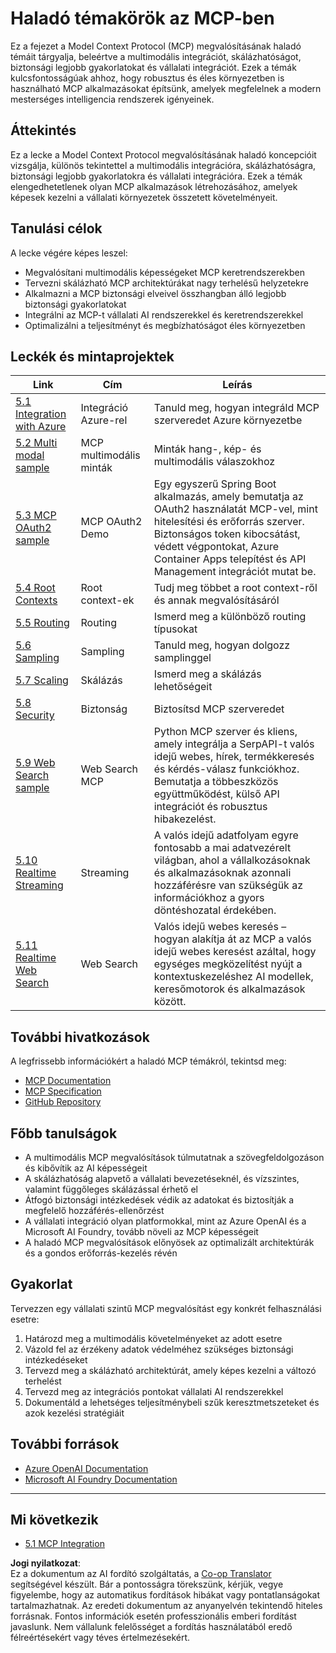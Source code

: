 <!--
CO_OP_TRANSLATOR_METADATA:
{
  "original_hash": "b1cffc51b82049ac3d5e88db0ff4a0a1",
  "translation_date": "2025-06-13T00:51:05+00:00",
  "source_file": "05-AdvancedTopics/README.md",
  "language_code": "hu"
}
-->
# Haladó témakörök az MCP-ben

Ez a fejezet a Model Context Protocol (MCP) megvalósításának haladó témáit tárgyalja, beleértve a multimodális integrációt, skálázhatóságot, biztonsági legjobb gyakorlatokat és vállalati integrációt. Ezek a témák kulcsfontosságúak ahhoz, hogy robusztus és éles környezetben is használható MCP alkalmazásokat építsünk, amelyek megfelelnek a modern mesterséges intelligencia rendszerek igényeinek.

## Áttekintés

Ez a lecke a Model Context Protocol megvalósításának haladó koncepcióit vizsgálja, különös tekintettel a multimodális integrációra, skálázhatóságra, biztonsági legjobb gyakorlatokra és vállalati integrációra. Ezek a témák elengedhetetlenek olyan MCP alkalmazások létrehozásához, amelyek képesek kezelni a vállalati környezetek összetett követelményeit.

## Tanulási célok

A lecke végére képes leszel:

- Megvalósítani multimodális képességeket MCP keretrendszerekben
- Tervezni skálázható MCP architektúrákat nagy terhelésű helyzetekre
- Alkalmazni a MCP biztonsági elveivel összhangban álló legjobb biztonsági gyakorlatokat
- Integrálni az MCP-t vállalati AI rendszerekkel és keretrendszerekkel
- Optimalizálni a teljesítményt és megbízhatóságot éles környezetben

## Leckék és mintaprojektek

| Link | Cím | Leírás |
|------|-------|-------------|
| [5.1 Integration with Azure](./mcp-integration/README.md) | Integráció Azure-rel | Tanuld meg, hogyan integráld MCP szerveredet Azure környezetbe |
| [5.2 Multi modal sample](./mcp-multi-modality/README.md) | MCP multimodális minták | Minták hang-, kép- és multimodális válaszokhoz |
| [5.3 MCP OAuth2 sample](../../../05-AdvancedTopics/mcp-oauth2-demo) | MCP OAuth2 Demo | Egy egyszerű Spring Boot alkalmazás, amely bemutatja az OAuth2 használatát MCP-vel, mint hitelesítési és erőforrás szerver. Biztonságos token kibocsátást, védett végpontokat, Azure Container Apps telepítést és API Management integrációt mutat be. |
| [5.4 Root Contexts](./mcp-root-contexts/README.md) | Root context-ek | Tudj meg többet a root context-ről és annak megvalósításáról |
| [5.5 Routing](./mcp-routing/README.md) | Routing | Ismerd meg a különböző routing típusokat |
| [5.6 Sampling](./mcp-sampling/README.md) | Sampling | Tanuld meg, hogyan dolgozz samplinggel |
| [5.7 Scaling](./mcp-scaling/README.md) | Skálázás | Ismerd meg a skálázás lehetőségeit |
| [5.8 Security](./mcp-security/README.md) | Biztonság | Biztosítsd MCP szerveredet |
| [5.9 Web Search sample](./web-search-mcp/README.md) | Web Search MCP | Python MCP szerver és kliens, amely integrálja a SerpAPI-t valós idejű webes, hírek, termékkeresés és kérdés-válasz funkciókhoz. Bemutatja a többeszközös együttműködést, külső API integrációt és robusztus hibakezelést. |
| [5.10 Realtime Streaming](./mcp-realtimestreaming/README.md) | Streaming | A valós idejű adatfolyam egyre fontosabb a mai adatvezérelt világban, ahol a vállalkozásoknak és alkalmazásoknak azonnali hozzáférésre van szükségük az információkhoz a gyors döntéshozatal érdekében. |
| [5.11 Realtime Web Search](./mcp-realtimesearch/README.md) | Web Search | Valós idejű webes keresés – hogyan alakítja át az MCP a valós idejű webes keresést azáltal, hogy egységes megközelítést nyújt a kontextuskezeléshez AI modellek, keresőmotorok és alkalmazások között. |

## További hivatkozások

A legfrissebb információkért a haladó MCP témákról, tekintsd meg:
- [MCP Documentation](https://modelcontextprotocol.io/)
- [MCP Specification](https://spec.modelcontextprotocol.io/)
- [GitHub Repository](https://github.com/modelcontextprotocol)

## Főbb tanulságok

- A multimodális MCP megvalósítások túlmutatnak a szövegfeldolgozáson és kibővítik az AI képességeit
- A skálázhatóság alapvető a vállalati bevezetéseknél, és vízszintes, valamint függőleges skálázással érhető el
- Átfogó biztonsági intézkedések védik az adatokat és biztosítják a megfelelő hozzáférés-ellenőrzést
- A vállalati integráció olyan platformokkal, mint az Azure OpenAI és a Microsoft AI Foundry, tovább növeli az MCP képességeit
- A haladó MCP megvalósítások előnyösek az optimalizált architektúrák és a gondos erőforrás-kezelés révén

## Gyakorlat

Tervezzen egy vállalati szintű MCP megvalósítást egy konkrét felhasználási esetre:

1. Határozd meg a multimodális követelményeket az adott esetre
2. Vázold fel az érzékeny adatok védelméhez szükséges biztonsági intézkedéseket
3. Tervezd meg a skálázható architektúrát, amely képes kezelni a változó terhelést
4. Tervezd meg az integrációs pontokat vállalati AI rendszerekkel
5. Dokumentáld a lehetséges teljesítménybeli szűk keresztmetszeteket és azok kezelési stratégiáit

## További források

- [Azure OpenAI Documentation](https://learn.microsoft.com/en-us/azure/ai-services/openai/)
- [Microsoft AI Foundry Documentation](https://learn.microsoft.com/en-us/ai-services/)

---

## Mi következik

- [5.1 MCP Integration](./mcp-integration/README.md)

**Jogi nyilatkozat**:  
Ez a dokumentum az AI fordító szolgáltatás, a [Co-op Translator](https://github.com/Azure/co-op-translator) segítségével készült. Bár a pontosságra törekszünk, kérjük, vegye figyelembe, hogy az automatikus fordítások hibákat vagy pontatlanságokat tartalmazhatnak. Az eredeti dokumentum az anyanyelvén tekintendő hiteles forrásnak. Fontos információk esetén professzionális emberi fordítást javaslunk. Nem vállalunk felelősséget a fordítás használatából eredő félreértésekért vagy téves értelmezésekért.